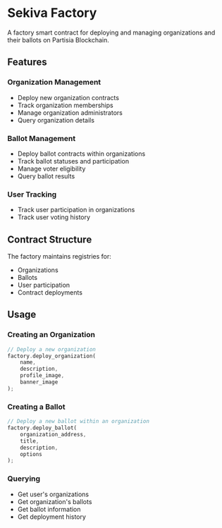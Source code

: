 # Sekiva Factory

A factory smart contract for deploying and managing organizations and their ballots on Partisia Blockchain.

## Features

### Organization Management

- Deploy new organization contracts
- Track organization memberships
- Manage organization administrators
- Query organization details

### Ballot Management

- Deploy ballot contracts within organizations
- Track ballot statuses and participation
- Manage voter eligibility
- Query ballot results

### User Tracking

- Track user participation in organizations
- Track user voting history

## Contract Structure

The factory maintains registries for:

- Organizations
- Ballots
- User participation
- Contract deployments

## Usage

### Creating an Organization

```rust
// Deploy a new organization
factory.deploy_organization(
    name,
    description,
    profile_image,
    banner_image
);
```

### Creating a Ballot

```rust
// Deploy a new ballot within an organization
factory.deploy_ballot(
    organization_address,
    title,
    description,
    options
);
```

### Querying

- Get user's organizations
- Get organization's ballots
- Get ballot information
- Get deployment history
